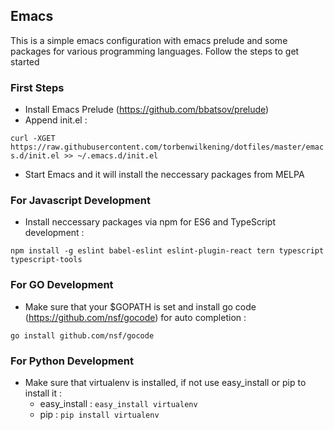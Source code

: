 

## Emacs ##
This is a simple emacs configuration with emacs prelude and some packages for various programming languages. Follow the steps to get started
### First Steps ###
* Install Emacs Prelude (https://github.com/bbatsov/prelude)
* Append init.el :

`curl -XGET https://raw.githubusercontent.com/torbenwilkening/dotfiles/master/emacs.d/init.el >> ~/.emacs.d/init.el`
* Start Emacs and it will install the neccessary packages from MELPA
### For Javascript Development ###
* Install neccessary packages via npm for ES6 and TypeScript development :

`npm install -g eslint babel-eslint eslint-plugin-react tern typescript typescript-tools`
### For GO Development ###
* Make sure that your $GOPATH is set and install go code (https://github.com/nsf/gocode) for auto completion :

`go install github.com/nsf/gocode`
### For Python Development ###
* Make sure that virtualenv is installed, if not use easy_install or pip to install it :
  * easy_install : `easy_install virtualenv`
  * pip : `pip install virtualenv`
